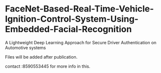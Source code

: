 # FaceNet-Based-Real-Time-Vehicle-Ignition-Control-System-Using-Embedded-Facial-Recognition
A Lightweight Deep Learning Approach for Secure Driver Authentication on Automotive systems




Files will be added after publication.

contact :8590553445 for more info in this.
